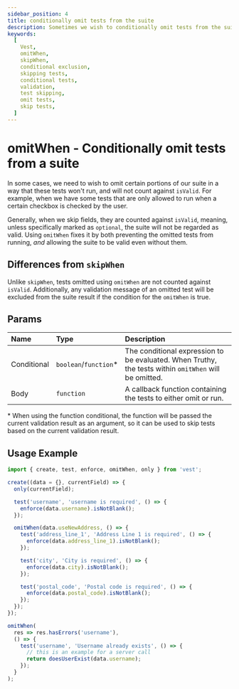 ```yaml
---
sidebar_position: 4
title: conditionally omit tests from the suite
description: Sometimes we wish to conditionally omit tests from the suite so they are not considered when running the suite, and not just skip them. Use omitWhen for that.
keywords:
  [
    Vest,
    omitWhen,
    skipWhen,
    conditional exclusion,
    skipping tests,
    conditional tests,
    validation,
    test skipping,
    omit tests,
    skip tests,
  ]
---
```


# omitWhen - Conditionally omit tests from a suite

In some cases, we need to wish to omit certain portions of our suite in a way that these tests won't run, and will not count against `isValid`. For example, when we have some tests that are only allowed to run when a certain checkbox is checked by the user.

Generally, when we skip fields, they are counted against `isValid`, meaning, unless specifically marked as `optional`, the suite will not be regarded as valid. Using `omitWhen` fixes it by both preventing the omitted tests from running, _and_ allowing the suite to be valid even without them.

## Differences from `skipWhen`

Unlike `skipWhen`, tests omitted using `omitWhen` are not counted against `isValid`. Additionally, any validation message of an omitted test will be excluded from the suite result if the condition for the `omitWhen` is true.

## Params

| Name        | Type                   | Description                                                                                           |
| :---------- | :--------------------- | :---------------------------------------------------------------------------------------------------- |
| Conditional | `boolean`/`function`\* | The conditional expression to be evaluated. When Truthy, the tests within `omitWhen` will be omitted. |
| Body        | `function`             | A callback function containing the tests to either omit or run.                                       |

\* When using the function conditional, the function will be passed the current validation result as an argument, so it can be used to skip tests based on the current validation result.

## Usage Example

```js
import { create, test, enforce, omitWhen, only } from 'vest';

create((data = {}, currentField) => {
  only(currentField);

  test('username', 'username is required', () => {
    enforce(data.username).isNotBlank();
  });

  omitWhen(data.useNewAddress, () => {
    test('address_line_1', 'Address Line 1 is required', () => {
      enforce(data.address_line_1).isNotBlank();
    });

    test('city', 'City is required', () => {
      enforce(data.city).isNotBlank();
    });

    test('postal_code', 'Postal code is required', () => {
      enforce(data.postal_code).isNotBlank();
    });
  });
});
```

```js
omitWhen(
  res => res.hasErrors('username'),
  () => {
    test('username', 'Username already exists', () => {
      // this is an example for a server call
      return doesUserExist(data.username);
    });
  }
);
```
